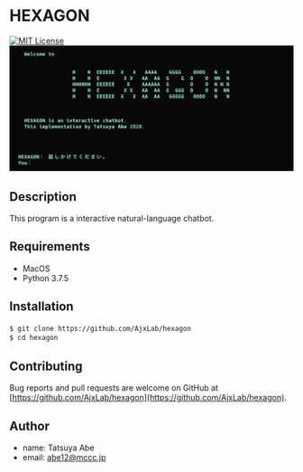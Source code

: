 HEXAGON
=======

[![MIT License](http://img.shields.io/badge/license-MIT-blue.svg?style=flat)](LICENSE)
![](./img/hexagon.png)


## Description
This program is a interactive natural-language chatbot.


## Requirements
- MacOS
- Python 3.7.5


## Installation
```sh
$ git clone https://github.com/AjxLab/hexagon
$ cd hexagon
```


## Contributing
Bug reports and pull requests are welcome on GitHub at [https://github.com/AjxLab/hexagon](https://github.com/AjxLab/hexagon).


## Author
- name: Tatsuya Abe
- email: abe12@mccc.jp
